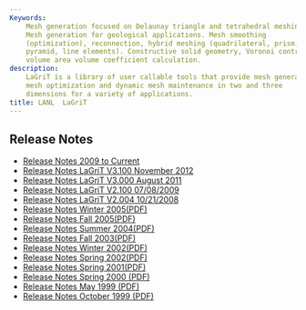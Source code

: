 ```yaml
---
Keywords: 
    Mesh generation focused on Delaunay triangle and tetrahedral meshing.
    Mesh generation for geological applications. Mesh smoothing
    (optimization), reconnection, hybrid meshing (quadrilateral, prism,
    pyramid, line elements). Constructive solid geometry, Voronoi control
    volume area volume coefficient calculation.
description: 
    LaGriT is a library of user callable tools that provide mesh generation,
    mesh optimization and dynamic mesh maintenance in two and three
    dimensions for a variety of applications.
title: LANL  LaGriT 
---
```




 
Release Notes
-------------

-   [Release Notes 2009 to
    Current](release_notes/lagrit_release_notes_V3.200.md)
-   [Release Notes LaGriT V3.100 November
    2012](release_notes/lagrit_release_notes_V3.100.md)
-   [Release Notes LaGriT V3.000 August
    2011](release_notes/lagrit_release_notes_V3.00.md)
-   [Release Notes LaGriT V2.100
    07/08/2009](release_notes/lagrit_release_notes_090708.md)
-   [Release Notes LaGriT V2.004
    10/21/2008](release_notes/lagrit_release_notes_081021.md)
-   [Release Notes Winter 2005(PDF)](pdfs/release_notes15.pdf)
-   [Release Notes Fall 2005(PDF)](pdfs/release_notes14.pdf)
-   [Release Notes Summer 2004(PDF)](pdfs/release_notes13.pdf)
-   [Release Notes Fall 2003(PDF)](pdfs/release_notes12.pdf)
-   [Release Notes Winter 2002(PDF)](pdfs/release_notes11.pdf)
-   [Release Notes Spring 2002(PDF)](pdfs/release_notes10.pdf)
-   [Release Notes Spring 2001(PDF)](pdfs/release_notes9.pdf)
-   [Release Notes Spring 2000 (PDF)](pdfs/release_notes8.pdf)
-   [Release Notes May 1999 (PDF)](pdfs/release_notes6.pdf)
-   [Release Notes October 1999 (PDF)](pdfs/release_notes7.pdf)


